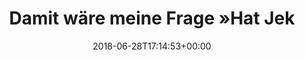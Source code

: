 ---
retweeted: false
source: <a href="http://twitter.com" rel="nofollow">Twitter Web Client</a>
entities:
  hashtags: []
  symbols: []
  user_mentions:
  - name: DuckDuckGo
    screen_name: DuckDuckGo
    indices:
    - '95'
    - '106'
    id_str: '14504859'
    id: '14504859'
  urls: []
display_text_range:
- '0'
- '107'
favorite_count: '0'
id_str: '1012383848901079040'
truncated: false
retweet_count: '0'
id: '1012383848901079040'
created_at: Thu Jun 28 17:14:53 +0000 2018
favorited: false
full_text: Damit wäre meine Frage »Hat Jekaterinburg überhaupt Einwohner?« ja bereits
  beantwortet. Danke, [@DuckDuckGo](https://twitter.com/DuckDuckGo).
lang: de
tags:
- pesos:twitter
date: '2018-06-28T17:14:53+00:00'
src: https://twitter.com/bascht/status/1012383848901079040
original_url: https://twitter.com/bascht/status/1012383848901079040
type: twitter_tweet
text: Damit wäre meine Frage »Hat Jekaterinburg überhaupt Einwohner?« ja bereits beantwortet.
  Danke, [@DuckDuckGo](https://twitter.com/DuckDuckGo).
title: Damit wäre meine Frage »Hat Jek

---